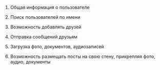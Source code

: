 1) Общая информация о пользователе

2) Поиск пользователей по имени

3) Возможность добавлять друзей

4) Отправка сообщений друзьям

5) Загрузка фото, документов, аудиозаписей

6) Возможность размещать посты на свою стену, прикрепляя фото, аудио, документы

